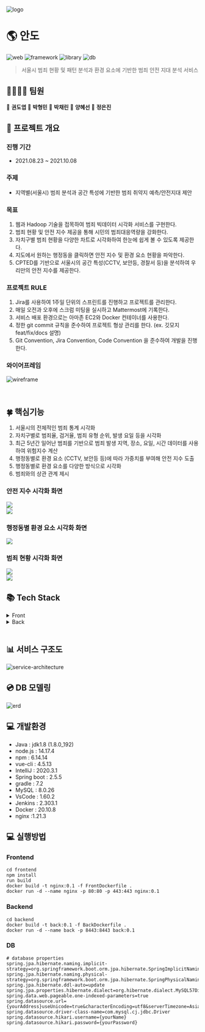 
![logo](https://i.imgur.com/g05qEfJ.png)


# 🌎 안도

![web](https://img.shields.io/badge/platform-web-yellow) ![framework](https://img.shields.io/badge/framework-SpringBoot-9cf) ![library](https://img.shields.io/badge/libray-Vue-orange) ![db](https://img.shields.io/badge/database-MySQL-inactive)

> 서울시 범죄 현황 및 패턴 분석과 환경 요소에 기반한 범죄 안전 지대 분석 서비스

## 👨‍👩‍👧‍👦 팀원
 🧡 **권도엽**
 💛 **박형민**
 💚 **박채린**
 💙 **양혜선**
 💜 **정은진**

## 🎥 프로젝트 개요
### 진행 기간
- 2021.08.23 ~ 2021.10.08

### 주제
- 지역별(서울시) 범죄 분석과 공간 특성에 기반한 범죄 취약지 예측/안전지대 제안

### 목표
1. 웹과 Hadoop 기술을 접목하여 범죄 빅데이터 시각화 서비스를 구현한다.
2. 범죄 현황 및 안전 지수 제공을 통해 시민의 범죄대응역량을 강화한다.
3. 자치구별 범죄 현황을 다양한 차트로 시각화하여 한눈에 쉽게 볼 수 있도록 제공한다.
4. 지도에서 원하는 행정동을 클릭하면 안전 지수 및 환경 요소 현황을 파악한다.
5. CPTED를 기반으로 서울시의 공간 특성(CCTV, 보안등, 경찰서 등)을 분석하여 우리만의 안전 지수를 제공한다.

### 프로젝트 RULE
1. Jira를 사용하여 1주일 단위의 스프린트를 진행하고 프로젝트를 관리한다.
2. 매일 오전과 오후에 스크럼 미팅을 실시하고 Mattermost에 기록한다.
3. 서비스 배포 환경으로는 아마존 EC2와 Docker 컨테이너를 사용한다.
4. 정한 git commit 규칙을 준수하여 프로젝트 형상 관리를 한다. (ex. 깃모지 feat/fix/docs 설명)
5. Git Convention, Jira Convention, Code Convention 을 준수하여 개발을 진행한다.


### 와이어프레임
![wireframe](https://i.imgur.com/VrD64P7.png)



<br>

## 🍀 핵심기능
1) 서울시의 전체적인 범죄 통계 시각화
2) 자치구별로 범죄율, 검거율, 범죄 유형 순위, 발생 요일 등을 시각화
3) 최근 5년간 일어난 범죄를 기반으로 범죄 발생 지역, 장소, 요일, 시간 데이터를 사용하여 위험지수 계산
4) 행정동별로 환경 요소 (CCTV, 보안등 등)에 따라 가중치를 부여해 안전 지수 도출
5) 행정동별로 환경 요소를 다양한 방식으로 시각화
6) 범죄와의 상관 관계 제시

### 안전 지수 시각화 화면
![](https://i.imgur.com/eSE3q3Q.jpg)  <br>
![](https://i.imgur.com/IHGRmKx.jpg)


### 행정동별 환경 요소 시각화 화면
![](https://i.imgur.com/pgWgGbW.jpg)

### 범죄 현황 시각화 화면
![](https://i.imgur.com/3S3raTA.png)  <br>
![](https://i.imgur.com/me29nil.png)





## 📚 Tech Stack
<details>
    <summary>Front</summary>
    <ul>
        <li>Vue2</li>
        <li>Vue CLI</li>
        <li>Node</li>
        <li>Npm</li>
    </ul>
</details>
<details>
    <summary>Back</summary>
    <ul>
        <li>SpringBoot</li>
        <li>MySQL</li>
        <li>Swagger</li>
        <li>JPA</li>
        <li>docker</li>
        <li>nginx</li>
        <li>Jenkins</li>
    </ul>
</details>
<br>

## 📊 서비스 구조도
![service-architecture](https://i.imgur.com/Cegmf9p.png)



## 💿 DB 모델링
![erd](https://i.imgur.com/qqFhZZY.png)


## 💻 개발환경
- Java : jdk1.8 (1.8.0_192)
- node.js : 14.17.4
- npm : 6.14.14
- vue-cli : 4.5.13
- IntelliJ : 2020.3.1
- Spring boot : 2.5.5
- gradle : 7.2
- MySQL : 8.0.26
- VsCode : 1.60.2
- Jenkins : 2.303.1
- Docker : 20.10.8
- nginx :1.21.3

## 💻 실행방법
### Frontend

```bash=
cd frontend
npm install
run build
docker build -t nginx:0.1 -f FrontDockerfile .
docker run -d --name nginx -p 80:80 -p 443:443 nginx:0.1
```

### Backend
```bash=
cd backend
docker build -t back:0.1 -f BackDockerfile .
docker run -d --name back -p 8443:8443 back:0.1
```

### DB
```bash=
# database properties
spring.jpa.hibernate.naming.implicit-strategy=org.springframework.boot.orm.jpa.hibernate.SpringImplicitNamingStrategy
spring.jpa.hibernate.naming.physical-strategy=org.springframework.boot.orm.jpa.hibernate.SpringPhysicalNamingStrategy
spring.jpa.hibernate.ddl-auto=update
spring.jpa.properties.hibernate.dialect=org.hibernate.dialect.MySQL57Dialect
spring.data.web.pageable.one-indexed-parameters=true
spring.datasource.url={yourAddress}useUnicode=true&characterEncoding=utf8&serverTimezone=Asia/Seoul&zeroDateTimeBehavior=convertToNull&rewriteBatchedStatements=true
spring.datasource.driver-class-name=com.mysql.cj.jdbc.Driver
spring.datasource.hikari.username={yourName}
spring.datasource.hikari.password={yourPassword}

```
